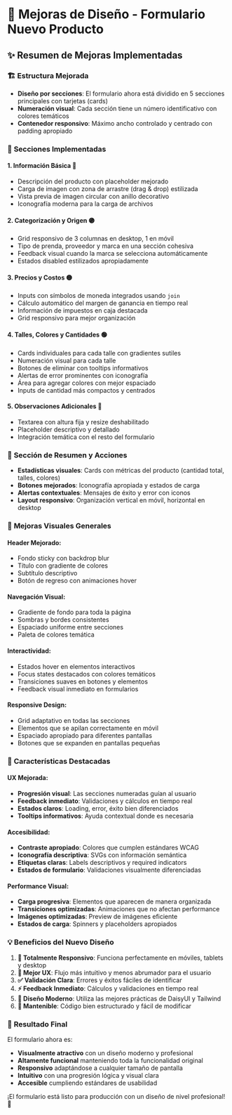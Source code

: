 # 🎨 Mejoras de Diseño - Formulario Nuevo Producto

## ✨ Resumen de Mejoras Implementadas

### 🏗️ **Estructura Mejorada**

- **Diseño por secciones**: El formulario ahora está dividido en 5 secciones principales con tarjetas (cards)
- **Numeración visual**: Cada sección tiene un número identificativo con colores temáticos
- **Contenedor responsivo**: Máximo ancho controlado y centrado con padding apropiado

### 🎯 **Secciones Implementadas**

#### **1. Información Básica** 🔵

- Descripción del producto con placeholder mejorado
- Carga de imagen con zona de arrastre (drag & drop) estilizada
- Vista previa de imagen circular con anillo decorativo
- Iconografía moderna para la carga de archivos

#### **2. Categorización y Origen** 🟣

- Grid responsivo de 3 columnas en desktop, 1 en móvil
- Tipo de prenda, proveedor y marca en una sección cohesiva
- Feedback visual cuando la marca se selecciona automáticamente
- Estados disabled estilizados apropiadamente

#### **3. Precios y Costos** 🟡

- Inputs con símbolos de moneda integrados usando `join`
- Cálculo automático del margen de ganancia en tiempo real
- Información de impuestos en caja destacada
- Grid responsivo para mejor organización

#### **4. Talles, Colores y Cantidades** 🟢

- Cards individuales para cada talle con gradientes sutiles
- Numeración visual para cada talle
- Botones de eliminar con tooltips informativos
- Alertas de error prominentes con iconografía
- Área para agregar colores con mejor espaciado
- Inputs de cantidad más compactos y centrados

#### **5. Observaciones Adicionales** 🔷

- Textarea con altura fija y resize deshabilitado
- Placeholder descriptivo y detallado
- Integración temática con el resto del formulario

### 🎪 **Sección de Resumen y Acciones**

- **Estadísticas visuales**: Cards con métricas del producto (cantidad total, talles, colores)
- **Botones mejorados**: Iconografía apropiada y estados de carga
- **Alertas contextuales**: Mensajes de éxito y error con iconos
- **Layout responsivo**: Organización vertical en móvil, horizontal en desktop

### 🎨 **Mejoras Visuales Generales**

#### **Header Mejorado**:

- Fondo sticky con backdrop blur
- Título con gradiente de colores
- Subtítulo descriptivo
- Botón de regreso con animaciones hover

#### **Navegación Visual**:

- Gradiente de fondo para toda la página
- Sombras y bordes consistentes
- Espaciado uniforme entre secciones
- Paleta de colores temática

#### **Interactividad**:

- Estados hover en elementos interactivos
- Focus states destacados con colores temáticos
- Transiciones suaves en botones y elementos
- Feedback visual inmediato en formularios

#### **Responsive Design**:

- Grid adaptativo en todas las secciones
- Elementos que se apilan correctamente en móvil
- Espaciado apropiado para diferentes pantallas
- Botones que se expanden en pantallas pequeñas

### 🚀 **Características Destacadas**

#### **UX Mejorada**:

- **Progresión visual**: Las secciones numeradas guían al usuario
- **Feedback inmediato**: Validaciones y cálculos en tiempo real
- **Estados claros**: Loading, error, éxito bien diferenciados
- **Tooltips informativos**: Ayuda contextual donde es necesaria

#### **Accesibilidad**:

- **Contraste apropiado**: Colores que cumplen estándares WCAG
- **Iconografía descriptiva**: SVGs con información semántica
- **Etiquetas claras**: Labels descriptivos y required indicators
- **Estados de formulario**: Validaciones visualmente diferenciadas

#### **Performance Visual**:

- **Carga progresiva**: Elementos que aparecen de manera organizada
- **Transiciones optimizadas**: Animaciones que no afectan performance
- **Imágenes optimizadas**: Preview de imágenes eficiente
- **Estados de carga**: Spinners y placeholders apropiados

### 💡 **Beneficios del Nuevo Diseño**

1. **📱 Totalmente Responsivo**: Funciona perfectamente en móviles, tablets y desktop
2. **🎯 Mejor UX**: Flujo más intuitivo y menos abrumador para el usuario
3. **✅ Validación Clara**: Errores y éxitos fáciles de identificar
4. **⚡ Feedback Inmediato**: Cálculos y validaciones en tiempo real
5. **🎨 Diseño Moderno**: Utiliza las mejores prácticas de DaisyUI y Tailwind
6. **🔧 Mantenible**: Código bien estructurado y fácil de modificar

### 🎉 **Resultado Final**

El formulario ahora es:

- **Visualmente atractivo** con un diseño moderno y profesional
- **Altamente funcional** manteniendo toda la funcionalidad original
- **Responsivo** adaptándose a cualquier tamaño de pantalla
- **Intuitivo** con una progresión lógica y visual clara
- **Accesible** cumpliendo estándares de usabilidad

¡El formulario está listo para producción con un diseño de nivel profesional! 🚀
